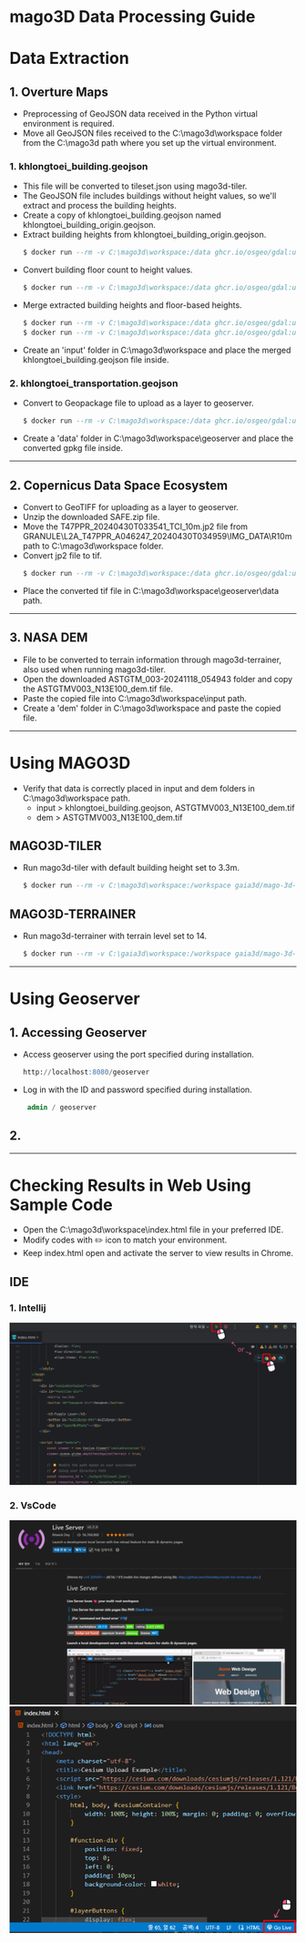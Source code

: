# mago3D Data Processing Guide

# Data Extraction

## 1. Overture Maps

- Preprocessing of GeoJSON data received in the Python virtual environment is required.
- Move all GeoJSON files received to the C:\mago3d\workspace folder from the C:\mago3d path where you set up the virtual environment.

### 1. khlongtoei_building.geojson

- This file will be converted to tileset.json using mago3d-tiler.
- The GeoJSON file includes buildings without height values, so we'll extract and process the building heights.
- Create a copy of khlongtoei_building.geojson named khlongtoei_building_origin.geojson.
- Extract building heights from khlongtoei_building_origin.geojson.
    ```sql
    $ docker run --rm -v C:\mago3d\workspace:/data ghcr.io/osgeo/gdal:ubuntu-full-3.9.0 ogr2ogr -f "GeoJSON" /data/khlongtoei_hegiht.geojson /data/khlongtoei_building_origin.geojson -sql "SELECT height FROM khlongtoei_building_origin WHERE height IS NOT NULL"
    ```
- Convert building floor count to height values.
    ```sql
    $ docker run --rm -v C:\mago3d\workspace:/data ghcr.io/osgeo/gdal:ubuntu-full-3.9.0 ogr2ogr -f "GeoJSON" /data/khlongtoei_num_floors.geojson /data/khlongtoei_building_origin.geojson -sql "SELECT num_floors * 3.3 AS height FROM khlongtoei_building_origin WHERE height IS NULL"
    ```
- Merge extracted building heights and floor-based heights.
    ```sql 
    $ docker run --rm -v C:\mago3d\workspace:/data ghcr.io/osgeo/gdal:ubuntu-full-3.9.0 ogr2ogr -f "GeoJSON" /data/khlongtoei_building.geojson /data/khlongtoei_hegiht.geojson
    $ docker run --rm -v C:\mago3d\workspace:/data ghcr.io/osgeo/gdal:ubuntu-full-3.9.0 ogr2ogr -f "GeoJSON" -append /data/khlongtoei_building.geojson /data/khlongtoei_num_floors.geojson
    ```
- Create an 'input' folder in C:\mago3d\workspace and place the merged khlongtoei_building.geojson file inside.

### 2. khlongtoei_transportation.geojson

- Convert to Geopackage file to upload as a layer to geoserver.
    ```sql
    $ docker run --rm -v C:\mago3d\workspace:/data ghcr.io/osgeo/gdal:ubuntu-full-3.9.0 ogr2ogr -f "GPKG" /data/rome_segments.gpkg /data/khlongtoei_transportation.geojson
    ```
- Create a 'data' folder in C:\mago3d\workspace\geoserver and place the converted gpkg file inside.

---

## 2. Copernicus Data Space Ecosystem

- Convert to GeoTIFF for uploading as a layer to geoserver.
- Unzip the downloaded SAFE.zip file.
- Move the T47PPR_20240430T033541_TCI_10m.jp2 file from GRANULE\L2A_T47PPR_A046247_20240430T034959\IMG_DATA\R10m path to C:\mago3d\workspace folder.
- Convert jp2 file to tif.
    ```sql
    $ docker run --rm -v C:\mago3d\workspace:/data ghcr.io/osgeo/gdal:ubuntu-full-3.9.0 gdal_translate -of GTiff /data/T47PPR_20240430T033541_TCI_10m.jp2 /data/T47PPR_20240430T033541_TCI_10m.tif
    ```
- Place the converted tif file in C:\mago3d\workspace\geoserver\data path.

---

## 3. NASA DEM

- File to be converted to terrain information through mago3d-terrainer, also used when running mago3d-tiler.
- Open the downloaded ASTGTM_003-20241118_054943 folder and copy the ASTGTMV003_N13E100_dem.tif file.
- Paste the copied file into C:\mago3d\workspace\input path.
- Create a 'dem' folder in C:\mago3d\workspace and paste the copied file.

---

# Using MAGO3D

- Verify that data is correctly placed in input and dem folders in C:\mago3d\workspace path.
    - input > khlongtoei_building.geojson, ASTGTMV003_N13E100_dem.tif
    - dem > ASTGTMV003_N13E100_dem.tif

## MAGO3D-TILER

- Run mago3d-tiler with default building height set to 3.3m.
    ```sql
    $ docker run --rm -v C:\mago3d\workspace:/workspace gaia3d/mago-3d-tiler -input /workspace/input -output /workspace/output -it geojson -crs 4326 -te /workspace/dem/ASTGTMV003_N13E100_dem.tif -mh 3.3 -hc height
    ```

## MAGO3D-TERRAINER

- Run mago3d-terrainer with terrain level set to 14.
    ```sql
    $ docker run --rm -v C:\gaia3d\workspace:/workspace gaia3d/mago-3d-terrainer -input /workspace/dem -output /workspace/assets/terrain -cn -it bilinear -mn 0 -mx 14
    ```

---

# Using Geoserver

## 1. Accessing Geoserver

- Access geoserver using the port specified during installation.
    ```sql
    http://localhost:8080/geoserver
    ```
- Log in with the ID and password specified during installation.
    ```sql
     admin / geoserver
    ```
## 2. 

---

# Checking Results in Web Using Sample Code

- Open the C:\mago3d\workspace\index.html file in your preferred IDE.
- Modify codes with ✏️ icon to match your environment.
- Keep index.html open and activate the server to view results in Chrome.

## IDE

### 1. Intellij
![](images/en/intellijServer.png)

### 2. VsCode
![](images/en/vsCodeLiveExtension.png)
![](images/en/vsCodeServer.png)
